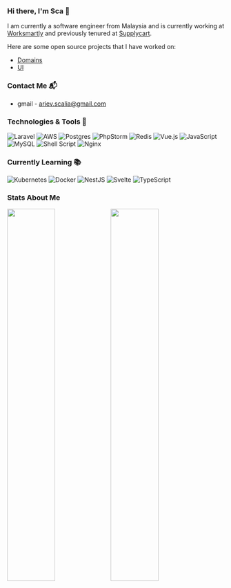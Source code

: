 ### Hi there, I'm Sca 👋

I am currently a software engineer from Malaysia and is currently working at [Worksmartly](https://www.worksmartly.com/) and previously tenured at [Supplycart](https://adam-procure.com/).

Here are some open source projects that I have worked on:
- [Domains](https://github.com/supplycart/domains)
- [UI](https://github.com/supplycart/ui)

### Contact Me 📬
- gmail - ariev.scalia@gmail.com


### Technologies & Tools 🔧
![Laravel](https://img.shields.io/badge/laravel-%23FF2D20.svg?style=for-the-badge&logo=laravel&logoColor=white)
![AWS](https://img.shields.io/badge/AWS-%23FF9900.svg?style=for-the-badge&logo=amazon-aws&logoColor=white)
![Postgres](https://img.shields.io/badge/postgres-%23316192.svg?style=for-the-badge&logo=postgresql&logoColor=white)
![PhpStorm](https://img.shields.io/badge/phpstorm-143?style=for-the-badge&logo=phpstorm&logoColor=black&color=black&labelColor=darkorchid)
![Redis](https://img.shields.io/badge/redis-%23DD0031.svg?style=for-the-badge&logo=redis&logoColor=white)
![Vue.js](https://img.shields.io/badge/vuejs-%2335495e.svg?style=for-the-badge&logo=vuedotjs&logoColor=%234FC08D)
![JavaScript](https://img.shields.io/badge/javascript-%23323330.svg?style=for-the-badge&logo=javascript&logoColor=%23F7DF1E)
![MySQL](https://img.shields.io/badge/mysql-%2300f.svg?style=for-the-badge&logo=mysql&logoColor=white)
![Shell Script](https://img.shields.io/badge/shell_script-%23121011.svg?style=for-the-badge&logo=gnu-bash&logoColor=white)
![Nginx](https://img.shields.io/badge/nginx-%23009639.svg?style=for-the-badge&logo=nginx&logoColor=white)

### Currently Learning 📚
![Kubernetes](https://img.shields.io/badge/kubernetes-%23326ce5.svg?style=for-the-badge&logo=kubernetes&logoColor=white)
![Docker](https://img.shields.io/badge/docker-%230db7ed.svg?style=for-the-badge&logo=docker&logoColor=white)
![NestJS](https://img.shields.io/badge/nestjs-%23E0234E.svg?style=for-the-badge&logo=nestjs&logoColor=white)
![Svelte](https://img.shields.io/badge/svelte-%23f1413d.svg?style=for-the-badge&logo=svelte&logoColor=white)
![TypeScript](https://img.shields.io/badge/typescript-%23007ACC.svg?style=for-the-badge&logo=typescript&logoColor=white)

### Stats About Me
<img align="left" width="47%" src="https://github-readme-stats.vercel.app/api?username=scaabel&count_private=true&show_icons=true&theme=dracula" />

<img align="left" width="47%" src="https://github-readme-stats.vercel.app/api/top-langs/?username=scaabel&layout=compact" />

